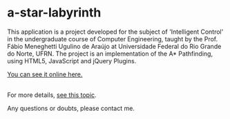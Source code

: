 # a-star-labyrinth
This application is a project developed for the subject of 'Intelligent Control' 
in the undergraduate course of Computer Engineering, taught by 
the Prof. Fábio Meneghetti Ugulino de Araújo 
at Universidade Federal do Rio Grande do Norte, UFRN. 
The project is an implementation of the A* Pathfinding, using HTML5, JavaScript and jQuery Plugins.

<a href="http://dudevictor.github.io/a-star-labyrinth">You can see it online here.</a><br><br>

For more details, 
<a class="highlight" href="http://dudevictor.github.io/projects/controle-inteligente/">see this topic</a>.

Any questions or doubts, please contact me.
